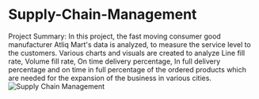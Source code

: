 # Supply-Chain-Management
Project Summary:
In this project, the fast moving consumer good manufacturer Atliq Mart's data is analyzed, to measure the service level to the customers. Various charts and visuals are created to analyze Line fill rate, Volume fill rate, On time delivery percentage, In full delivery percentage and on time in full percentage of the ordered products which are needed for the expansion of the business in various cities.
![Supply Chain Management](https://github.com/user-attachments/assets/5aa02bb6-8352-4d99-998c-dd38419abf7f)

